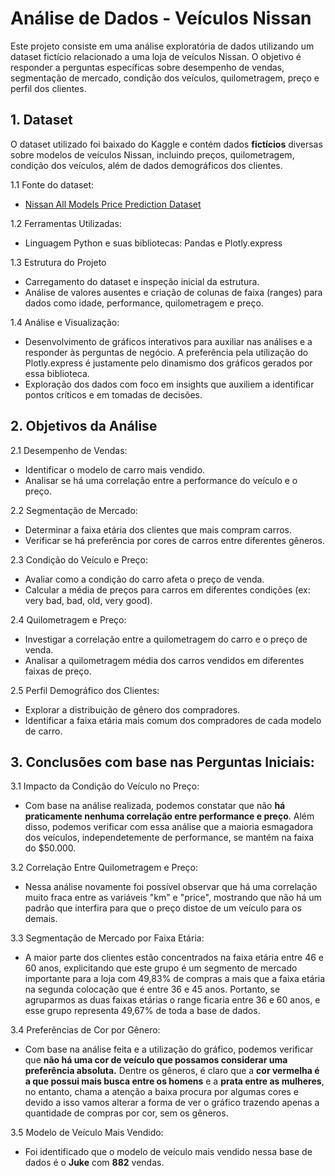 # Análise de Dados - Veículos Nissan
Este projeto consiste em uma análise exploratória de dados utilizando um dataset fictício relacionado a uma loja de veículos Nissan. O objetivo é responder a perguntas específicas sobre desempenho de vendas, segmentação de mercado, condição dos veículos, quilometragem, preço e perfil dos clientes.

## 1. Dataset
O dataset utilizado foi baixado do Kaggle e contém dados **fictícios** diversas sobre modelos de veículos Nissan, incluindo preços, quilometragem, condição dos veículos, além de dados demográficos dos clientes.

1.1 Fonte do dataset:
* [Nissan All Models Price Prediction Dataset](https://www.kaggle.com/datasets/marius2303/nissan-all-models-price-prediction-dataset)

1.2 Ferramentas Utilizadas:
* Linguagem Python e suas bibliotecas: Pandas e Plotly.express
  
1.3 Estrutura do Projeto
* Carregamento do dataset e inspeção inicial da estrutura.
* Análise de valores ausentes e criação de colunas de faixa (ranges) para dados como idade, performance, quilometragem e preço.
  
1.4 Análise e Visualização:
* Desenvolvimento de gráficos interativos para auxiliar nas análises e a responder às perguntas de negócio. A preferência pela utilização do Plotly.express é justamente pelo dinamismo dos gráficos gerados por essa biblioteca.
* Exploração dos dados com foco em insights que auxiliem a identificar pontos críticos e em tomadas de decisões.

## 2. Objetivos da Análise

2.1 Desempenho de Vendas:
* Identificar o modelo de carro mais vendido.
* Analisar se há uma correlação entre a performance do veículo e o preço.

2.2 Segmentação de Mercado:
* Determinar a faixa etária dos clientes que mais compram carros.
* Verificar se há preferência por cores de carros entre diferentes gêneros.

2.3 Condição do Veículo e Preço:
* Avaliar como a condição do carro afeta o preço de venda.
* Calcular a média de preços para carros em diferentes condições (ex: very bad, bad, old, very good).
  
2.4 Quilometragem e Preço:
* Investigar a correlação entre a quilometragem do carro e o preço de venda.
* Analisar a quilometragem média dos carros vendidos em diferentes faixas de preço.

2.5 Perfil Demográfico dos Clientes:
* Explorar a distribuição de gênero dos compradores.
* Identificar a faixa etária mais comum dos compradores de cada modelo de carro.


## 3. Conclusões com base nas Perguntas Iniciais:

3.1 Impacto da Condição do Veículo no Preço:
* Com base na análise realizada, podemos constatar que não **há praticamente nenhuma correlação entre performance e preço**. Além disso, podemos verificar com essa análise que a maioria esmagadora dos veículos, independetemente de performance, se mantém na faixa do $50.000.

3.2 Correlação Entre Quilometragem e Preço:
* Nessa análise novamente foi possível observar que há uma correlação muito fraca entre as variáveis "km" e "price", mostrando que não há um padrão que interfira para que o preço distoe de um veículo para os demais.

3.3 Segmentação de Mercado por Faixa Etária:
* A maior parte dos clientes estão concentrados na faixa etária entre 46 e 60 anos, explicitando que este grupo é um segmento de mercado importante para a loja com 49,83% de compras a mais que a faixa etária na segunda colocação que é entre 36 e 45 anos. Portanto, se agruparmos as duas faixas etárias o range ficaria entre 36 e 60 anos, e esse grupo representa 49,67% de toda a base de dados.

3.4 Preferências de Cor por Gênero:
* Com base na análise feita e a utilização do gráfico, podemos verificar que **não há uma cor de veículo que possamos considerar uma preferência absoluta.** Dentre os gêneros, é claro que a **cor vermelha é a que possui mais busca entre os homens** e a **prata entre as mulheres**, no entanto, chama a atenção a baixa procura por algumas cores e devido a isso vamos alterar a forma de ver o gráfico trazendo apenas a quantidade de compras por cor, sem os gêneros.

3.5 Modelo de Veículo Mais Vendido:
* Foi identificado que o modelo de veículo mais vendido nessa base de dados é o **Juke** com **882** vendas.
